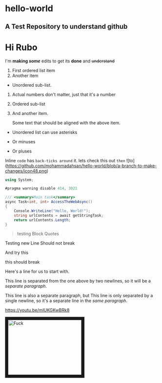 # hello-world
## A Test Repository to understand github


Hi Rubo 
======
I'm **making _some_** edits to get its **done**  and ~~understand~~


1. First ordered list item
2. Another item
  * Unordered sub-list. 
1. Actual numbers don't matter, just that it's a number
  1. Ordered sub-list
4. And another item.  

   Some text that should be aligned with the above item.
   
* Unordered list can use asterisks
- Or minuses
+ Or pluses

Inline `code` has `back-ticks around` it.
lets check this out `then`
![to] (https://github.com/mohammadahsan/hello-world/blob/a-branch-to-make-changes/icon48.png)

```C#
using System;

#pragma warning disable 414, 3021

/// <summary>Main task</summary>
async Task<int, int> AccessTheWebAsync()
{
    Console.WriteLine("Hello, World!");
    string urlContents = await getStringTask;
    return urlContents.Length;
}
```
> testing Block Quotes

Testing new Line
Should not break

And try this

this should break



Here's a line for us to start with.

This line is separated from the one above by two newlines, so it will be a *separate paragraph*.

This line is also a separate paragraph, but
This line is only separated by a single newline, so it's a separate line in the *same paragraph*.

https://youtu.be/mIUKGKwBRk8

<a href = "https://youtu.be/mIUKGKwBRk8" target ="_Blank"><img src = "http://img.youtube.com/vi/mIUKGKwBRk8/1.jpg" alt = "Fuck" width = "240" height = "180" border = "10"/></a>

